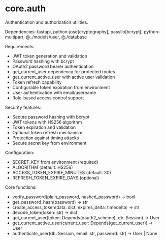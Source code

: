 # core.auth

Authentication and authorization utilities.

Dependencies: fastapi, python-jose[cryptography], passlib[bcrypt], python-multipart, @../models/user, @./database

Requirements:
- JWT token generation and validation
- Password hashing with bcrypt
- OAuth2 password bearer authentication
- get_current_user dependency for protected routes
- get_current_active_user with active user validation
- Token refresh capability
- Configurable token expiration from environment
- User authentication with email/username
- Role-based access control support

Security features:
- Secure password hashing with bcrypt
- JWT tokens with HS256 algorithm
- Token expiration and validation
- Optional token refresh mechanism
- Protection against timing attacks
- Secure secret key from environment

Configuration:
- SECRET_KEY from environment (required)
- ALGORITHM (default: HS256)
- ACCESS_TOKEN_EXPIRE_MINUTES (default: 30)
- REFRESH_TOKEN_EXPIRE_DAYS (optional)

Core functions:
- verify_password(plain_password, hashed_password) -> bool
- get_password_hash(password) -> str
- create_access_token(data: dict, expires_delta: timedelta) -> str
- decode_token(token: str) -> dict
- get_current_user(token: Depends(oauth2_scheme), db: Session) -> User
- get_current_active_user(current_user: Depends(get_current_user)) -> User
- authenticate_user(db: Session, email: str, password: str) -> User | None